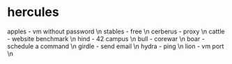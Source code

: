 # hercules

apples - vm without password \n
stables - free \n
cerberus - proxy \n
cattle - website benchmark \n
hind - 42 campus \n
bull - corewar \n
boar - schedule a command \n
girdle - send email \n
hydra - ping \n
lion - vm port \n
